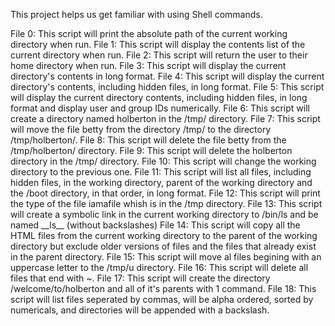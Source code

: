 This project helps us get familiar with using Shell commands.

File 0: This script will print the absolute path of the current working directory when run.
File 1: This script will display the contents list of the current directory when run.
File 2: This script will return the user to their home directory when run.
File 3: This script will display the current directory's contents in long format.
File 4: This script will display the current directory's contents, including hidden files, in long format. 
File 5: This script will display the current directory contents, including hidden files, in long format and display user and group IDs numerically.
File 6: This script will create a directory named holberton in the /tmp/ directory.
File 7: This script will move the file betty from the directory /tmp/ to the directory /tmp/holberton/.
File 8: This script will delete the file betty from the /tmp/holberton/ directory.
File 9: This script will delete the holberton directory in the /tmp/ directory.
File 10: This script will change the working directory to the previous one.
File 11: This script  will list all files, including hidden files, in the working directory, parent of the working directory and the /boot directory, in that order, in long format.
File 12: This script will print the type of the file iamafile whish is in the /tmp directory.
File 13: This script will create a symbolic link in the current working directory to /bin/ls and be named \_\_ls\_\_ (without backslashes)
File 14: This script will copy all the HTML files from the current working directory to the parent of the working directory but exclude older versions of files and the files that already exist in the parent directory.
File 15: This script will move al files begining with an uppercase letter to the /tmp/u directory.
File 16: This script will delete all files that end with ~.
File 17: This script will create the directory /welcome/to/holberton and all of it's parents with 1 command. 
File 18: This script will list files seperated by commas, will be alpha ordered, sorted by numericals, and directories will be appended with a backslash.
